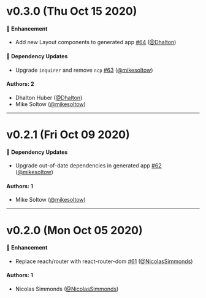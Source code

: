 # v0.3.0 (Thu Oct 15 2020)

#### 🚀 Enhancement

- Add new Layout components to generated app [#64](https://github.com/repaygithub/ui-tools/pull/64)
([@Dhalton](https://github.com/Dhalton))

#### 🔩 Dependency Updates

- Upgrade `inquirer` and remove `ncp` [#63](https://github.com/repaygithub/ui-tools/pull/63)
([@mikesoltow](https://github.com/mikesoltow))

#### Authors: 2

- Dhalton Huber ([@Dhalton](https://github.com/Dhalton))
- Mike Soltow ([@mikesoltow](https://github.com/mikesoltow))

---

# v0.2.1 (Fri Oct 09 2020)

#### 🔩 Dependency Updates

- Upgrade out-of-date dependencies in generated app [#62](https://github.com/repaygithub/ui-tools/pull/62)
([@mikesoltow](https://github.com/mikesoltow))

#### Authors: 1

- Mike Soltow ([@mikesoltow](https://github.com/mikesoltow))

---

# v0.2.0 (Mon Oct 05 2020)

#### 🚀 Enhancement

- Replace reach/router with react-router-dom [#61](https://github.com/repaygithub/ui-tools/pull/61) ([@NicolasSimmonds](https://github.com/NicolasSimmonds))

#### Authors: 1

- Nicolas Simmonds ([@NicolasSimmonds](https://github.com/NicolasSimmonds))
